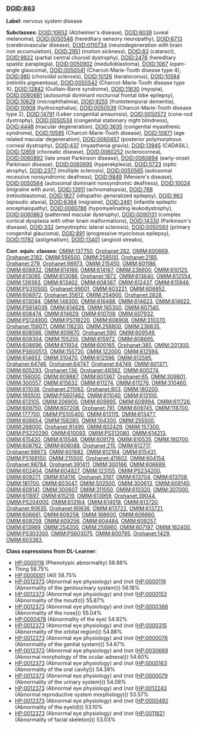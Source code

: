 
### [DOID:863](http://purl.obolibrary.org/obo/DOID_863)
**Label:** nervous system disease

**Subclasses:** [DOID:10652](http://purl.obolibrary.org/obo/DOID_10652) (Alzheimer's disease), [DOID:6039](http://purl.obolibrary.org/obo/DOID_6039) (uveal melanoma), [DOID:0050548](http://purl.obolibrary.org/obo/DOID_0050548) (hereditary sensory neuropathy), [DOID:6713](http://purl.obolibrary.org/obo/DOID_6713) (cerebrovascular disease), [DOID:0110734](http://purl.obolibrary.org/obo/DOID_0110734) (neurodegeneration with brain iron accumulation), [DOID:2951](http://purl.obolibrary.org/obo/DOID_2951) (motion sickness), [DOID:83](http://purl.obolibrary.org/obo/DOID_83) (cataract), [DOID:9822](http://purl.obolibrary.org/obo/DOID_9822) (partial central choroid dystrophy), [DOID:2476](http://purl.obolibrary.org/obo/DOID_2476) (hereditary spastic paraplegia), [DOID:0050902](http://purl.obolibrary.org/obo/DOID_0050902) (medulloblastoma), [DOID:1067](http://purl.obolibrary.org/obo/DOID_1067) (open-angle glaucoma), [DOID:0050541](http://purl.obolibrary.org/obo/DOID_0050541) (Charcot-Marie-Tooth disease type 4), [DOID:980](http://purl.obolibrary.org/obo/DOID_980) (choroidal sclerosis), [DOID:10126](http://purl.obolibrary.org/obo/DOID_10126) (keratoconus), [DOID:10584](http://purl.obolibrary.org/obo/DOID_10584) (retinitis pigmentosa), [DOID:0050542](http://purl.obolibrary.org/obo/DOID_0050542) (Charcot-Marie-Tooth disease type X), [DOID:12842](http://purl.obolibrary.org/obo/DOID_12842) (Guillain-Barre syndrome), [DOID:11830](http://purl.obolibrary.org/obo/DOID_11830) (myopia), [DOID:0060681](http://purl.obolibrary.org/obo/DOID_0060681) (autosomal dominant nocturnal frontal lobe epilepsy), [DOID:10629](http://purl.obolibrary.org/obo/DOID_10629) (microphthalmia), [DOID:9255](http://purl.obolibrary.org/obo/DOID_9255) (frontotemporal dementia), [DOID:10908](http://purl.obolibrary.org/obo/DOID_10908) (hydrocephalus), [DOID:0050539](http://purl.obolibrary.org/obo/DOID_0050539) (Charcot-Marie-Tooth disease type 2), [DOID:14791](http://purl.obolibrary.org/obo/DOID_14791) (Leber congenital amaurosis), [DOID:0050572](http://purl.obolibrary.org/obo/DOID_0050572) (cone-rod dystrophy), [DOID:0050534](http://purl.obolibrary.org/obo/DOID_0050534) (congenital stationary night blindness), [DOID:4448](http://purl.obolibrary.org/obo/DOID_4448) (macular degeneration), [DOID:3635](http://purl.obolibrary.org/obo/DOID_3635) (congenital myasthenic syndrome), [DOID:10595](http://purl.obolibrary.org/obo/DOID_10595) (Charcot-Marie-Tooth disease), [DOID:10871](http://purl.obolibrary.org/obo/DOID_10871) (age related macular degeneration), [DOID:0060457](http://purl.obolibrary.org/obo/DOID_0060457) (posterior polymorphous corneal dystrophy), [DOID:437](http://purl.obolibrary.org/obo/DOID_437) (myasthenia gravis), [DOID:13945](http://purl.obolibrary.org/obo/DOID_13945) (CADASIL), [DOID:12859](http://purl.obolibrary.org/obo/DOID_12859) (choreatic disease), [DOID:0060252](http://purl.obolibrary.org/obo/DOID_0060252) (sclerocornea), [DOID:0060892](http://purl.obolibrary.org/obo/DOID_0060892) (late onset Parkinson disease), [DOID:0060894](http://purl.obolibrary.org/obo/DOID_0060894) (early-onset Parkinson disease), [DOID:0060695](http://purl.obolibrary.org/obo/DOID_0060695) (hyperekplexia), [DOID:5723](http://purl.obolibrary.org/obo/DOID_5723) (optic atrophy), [DOID:2377](http://purl.obolibrary.org/obo/DOID_2377) (multiple sclerosis), [DOID:0050565](http://purl.obolibrary.org/obo/DOID_0050565) (autosomal recessive nonsyndromic deafness), [DOID:9849](http://purl.obolibrary.org/obo/DOID_9849) (Meniere's disease), [DOID:0050564](http://purl.obolibrary.org/obo/DOID_0050564) (autosomal dominant nonsyndromic deafness), [DOID:10024](http://purl.obolibrary.org/obo/DOID_10024) (migraine with aura), [DOID:13911](http://purl.obolibrary.org/obo/DOID_13911) (achromatopsia), [DOID:768](http://purl.obolibrary.org/obo/DOID_768) (retinoblastoma), [DOID:1827](http://purl.obolibrary.org/obo/DOID_1827) (idiopathic generalized epilepsy), [DOID:963](http://purl.obolibrary.org/obo/DOID_963) (episodic ataxia), [DOID:6364](http://purl.obolibrary.org/obo/DOID_6364) (migraine), [DOID:2481](http://purl.obolibrary.org/obo/DOID_2481) (infantile epileptic encephalopathy), [DOID:0060786](http://purl.obolibrary.org/obo/DOID_0060786) (hypomyelinating leukodystrophy), [DOID:0060863](http://purl.obolibrary.org/obo/DOID_0060863) (patterned macular dystrophy), [DOID:0090131](http://purl.obolibrary.org/obo/DOID_0090131) (complex cortical dysplasia with other brain malformations), [DOID:14330](http://purl.obolibrary.org/obo/DOID_14330) (Parkinson's disease), [DOID:332](http://purl.obolibrary.org/obo/DOID_332) (amyotrophic lateral sclerosis), [DOID:0050593](http://purl.obolibrary.org/obo/DOID_0050593) (primary congenital glaucoma), [DOID:891](http://purl.obolibrary.org/obo/DOID_891) (progressive myoclonus epilepsy), [DOID:11782](http://purl.obolibrary.org/obo/DOID_11782) (astigmatism), [DOID:13401](http://purl.obolibrary.org/obo/DOID_13401) (angioid streaks), 

**Corr. equiv. classes:** [OMIM:137750](http://purl.obolibrary.org/obo/OMIM_137750), [Orphanet:282](http://www.orpha.net/ORDO/Orphanet_282), [OMIM:600669](http://purl.obolibrary.org/obo/OMIM_600669), [Orphanet:2182](http://www.orpha.net/ORDO/Orphanet_2182), [OMIM:556500](http://purl.obolibrary.org/obo/OMIM_556500), [OMIM:258500](http://purl.obolibrary.org/obo/OMIM_258500), [Orphanet:2185](http://www.orpha.net/ORDO/Orphanet_2185), [Orphanet:279](http://www.orpha.net/ORDO/Orphanet_279), [Orphanet:98973](http://www.orpha.net/ORDO/Orphanet_98973), [OMIM:215450](http://purl.obolibrary.org/obo/OMIM_215450), [OMIM:601186](http://purl.obolibrary.org/obo/OMIM_601186), [OMIM:608932](http://purl.obolibrary.org/obo/OMIM_608932), [OMIM:614166](http://purl.obolibrary.org/obo/OMIM_614166), [OMIM:614167](http://purl.obolibrary.org/obo/OMIM_614167), [OMIM:236600](http://purl.obolibrary.org/obo/OMIM_236600), [OMIM:610125](http://purl.obolibrary.org/obo/OMIM_610125), [OMIM:613085](http://purl.obolibrary.org/obo/OMIM_613085), [OMIM:613086](http://purl.obolibrary.org/obo/OMIM_613086), [Orphanet:1872](http://www.orpha.net/ORDO/Orphanet_1872), [OMIM:613640](http://purl.obolibrary.org/obo/OMIM_613640), [OMIM:612554](http://purl.obolibrary.org/obo/OMIM_612554), [OMIM:139393](http://purl.obolibrary.org/obo/OMIM_139393), [OMIM:613402](http://purl.obolibrary.org/obo/OMIM_613402), [OMIM:608367](http://purl.obolibrary.org/obo/OMIM_608367), [OMIM:612437](http://purl.obolibrary.org/obo/OMIM_612437), [OMIM:615946](http://purl.obolibrary.org/obo/OMIM_615946), [OMIM:PS310500](http://purl.obolibrary.org/obo/OMIM_PS310500), [Orphanet:99001](http://www.orpha.net/ORDO/Orphanet_99001), [OMIM:603221](http://purl.obolibrary.org/obo/OMIM_603221), [OMIM:606852](http://purl.obolibrary.org/obo/OMIM_606852), [OMIM:606972](http://purl.obolibrary.org/obo/OMIM_606972), [Orphanet:35612](http://www.orpha.net/ORDO/Orphanet_35612), [OMIM:254900](http://purl.obolibrary.org/obo/OMIM_254900), [Orphanet:2828](http://www.orpha.net/ORDO/Orphanet_2828), [OMIM:613094](http://purl.obolibrary.org/obo/OMIM_613094), [OMIM:148300](http://purl.obolibrary.org/obo/OMIM_148300), [OMIM:616488](http://purl.obolibrary.org/obo/OMIM_616488), [OMIM:614623](http://purl.obolibrary.org/obo/OMIM_614623), [OMIM:614622](http://purl.obolibrary.org/obo/OMIM_614622), [OMIM:PS614039](http://purl.obolibrary.org/obo/OMIM_PS614039), [OMIM:614628](http://purl.obolibrary.org/obo/OMIM_614628), [OMIM:165300](http://purl.obolibrary.org/obo/OMIM_165300), [OMIM:607140](http://purl.obolibrary.org/obo/OMIM_607140), [OMIM:608474](http://purl.obolibrary.org/obo/OMIM_608474), [OMIM:614629](http://purl.obolibrary.org/obo/OMIM_614629), [OMIM:610708](http://purl.obolibrary.org/obo/OMIM_610708), [OMIM:607932](http://purl.obolibrary.org/obo/OMIM_607932), [OMIM:PS124900](http://purl.obolibrary.org/obo/OMIM_PS124900), [OMIM:PS118220](http://purl.obolibrary.org/obo/OMIM_PS118220), [OMIM:608908](http://purl.obolibrary.org/obo/OMIM_608908), [OMIM:310370](http://purl.obolibrary.org/obo/OMIM_310370), [Orphanet:156071](http://www.orpha.net/ORDO/Orphanet_156071), [OMIM:118230](http://purl.obolibrary.org/obo/OMIM_118230), [OMIM:256800](http://purl.obolibrary.org/obo/OMIM_256800), [OMIM:236635](http://purl.obolibrary.org/obo/OMIM_236635), [OMIM:608586](http://purl.obolibrary.org/obo/OMIM_608586), [OMIM:609670](http://purl.obolibrary.org/obo/OMIM_609670), [Orphanet:590](http://www.orpha.net/ORDO/Orphanet_590), [OMIM:609549](http://purl.obolibrary.org/obo/OMIM_609549), [OMIM:609304](http://purl.obolibrary.org/obo/OMIM_609304), [OMIM:155255](http://purl.obolibrary.org/obo/OMIM_155255), [OMIM:615972](http://purl.obolibrary.org/obo/OMIM_615972), [OMIM:608695](http://purl.obolibrary.org/obo/OMIM_608695), [OMIM:608696](http://purl.obolibrary.org/obo/OMIM_608696), [OMIM:611934](http://purl.obolibrary.org/obo/OMIM_611934), [OMIM:600165](http://purl.obolibrary.org/obo/OMIM_600165), [Orphanet:385](http://www.orpha.net/ORDO/Orphanet_385), [OMIM:201300](http://purl.obolibrary.org/obo/OMIM_201300), [OMIM:PS600513](http://purl.obolibrary.org/obo/OMIM_PS600513), [OMIM:155720](http://purl.obolibrary.org/obo/OMIM_155720), [OMIM:122000](http://purl.obolibrary.org/obo/OMIM_122000), [OMIM:612594](http://purl.obolibrary.org/obo/OMIM_612594), [OMIM:614653](http://purl.obolibrary.org/obo/OMIM_614653), [OMIM:310470](http://purl.obolibrary.org/obo/OMIM_310470), [OMIM:612596](http://purl.obolibrary.org/obo/OMIM_612596), [OMIM:612595](http://purl.obolibrary.org/obo/OMIM_612595), [Orphanet:64746](http://www.orpha.net/ORDO/Orphanet_64746), [Orphanet:64747](http://www.orpha.net/ORDO/Orphanet_64747), [Orphanet:64749](http://www.orpha.net/ORDO/Orphanet_64749), [OMIM:601371](http://purl.obolibrary.org/obo/OMIM_601371), [OMIM:605293](http://purl.obolibrary.org/obo/OMIM_605293), [Orphanet:136](http://www.orpha.net/ORDO/Orphanet_136), [Orphanet:49382](http://www.orpha.net/ORDO/Orphanet_49382), [OMIM:600274](http://purl.obolibrary.org/obo/OMIM_600274), [OMIM:156000](http://purl.obolibrary.org/obo/OMIM_156000), [OMIM:609887](http://purl.obolibrary.org/obo/OMIM_609887), [OMIM:601367](http://purl.obolibrary.org/obo/OMIM_601367), [Orphanet:65](http://www.orpha.net/ORDO/Orphanet_65), [OMIM:309801](http://purl.obolibrary.org/obo/OMIM_309801), [OMIM:300557](http://purl.obolibrary.org/obo/OMIM_300557), [OMIM:615632](http://purl.obolibrary.org/obo/OMIM_615632), [OMIM:611274](http://purl.obolibrary.org/obo/OMIM_611274), [OMIM:611276](http://purl.obolibrary.org/obo/OMIM_611276), [OMIM:310460](http://purl.obolibrary.org/obo/OMIM_310460), [OMIM:611038](http://purl.obolibrary.org/obo/OMIM_611038), [Orphanet:211062](http://www.orpha.net/ORDO/Orphanet_211062), [Orphanet:803](http://www.orpha.net/ORDO/Orphanet_803), [OMIM:180200](http://purl.obolibrary.org/obo/OMIM_180200), [OMIM:165500](http://purl.obolibrary.org/obo/OMIM_165500), [OMIM:PS601462](http://purl.obolibrary.org/obo/OMIM_PS601462), [OMIM:611040](http://purl.obolibrary.org/obo/OMIM_611040), [OMIM:613100](http://purl.obolibrary.org/obo/OMIM_613100), [OMIM:613105](http://purl.obolibrary.org/obo/OMIM_613105), [OMIM:206900](http://purl.obolibrary.org/obo/OMIM_206900), [OMIM:609995](http://purl.obolibrary.org/obo/OMIM_609995), [OMIM:609994](http://purl.obolibrary.org/obo/OMIM_609994), [OMIM:611726](http://purl.obolibrary.org/obo/OMIM_611726), [OMIM:609750](http://purl.obolibrary.org/obo/OMIM_609750), [OMIM:607208](http://purl.obolibrary.org/obo/OMIM_607208), [Orphanet:791](http://www.orpha.net/ORDO/Orphanet_791), [OMIM:609745](http://purl.obolibrary.org/obo/OMIM_609745), [OMIM:118700](http://purl.obolibrary.org/obo/OMIM_118700), [OMIM:177700](http://purl.obolibrary.org/obo/OMIM_177700), [OMIM:PS105400](http://purl.obolibrary.org/obo/OMIM_PS105400), [OMIM:613115](http://purl.obolibrary.org/obo/OMIM_613115), [OMIM:613477](http://purl.obolibrary.org/obo/OMIM_613477), [OMIM:608654](http://purl.obolibrary.org/obo/OMIM_608654), [OMIM:158280](http://purl.obolibrary.org/obo/OMIM_158280), [OMIM:104300](http://purl.obolibrary.org/obo/OMIM_104300), [OMIM:255500](http://purl.obolibrary.org/obo/OMIM_255500), [OMIM:268000](http://purl.obolibrary.org/obo/OMIM_268000), [Orphanet:91490](http://www.orpha.net/ORDO/Orphanet_91490), [OMIM:602429](http://purl.obolibrary.org/obo/OMIM_602429), [OMIM:157300](http://purl.obolibrary.org/obo/OMIM_157300), [OMIM:PS220290](http://purl.obolibrary.org/obo/OMIM_PS220290), [OMIM:610093](http://purl.obolibrary.org/obo/OMIM_610093), [OMIM:PS312080](http://purl.obolibrary.org/obo/OMIM_PS312080), [OMIM:614213](http://purl.obolibrary.org/obo/OMIM_614213), [OMIM:615420](http://purl.obolibrary.org/obo/OMIM_615420), [OMIM:615548](http://purl.obolibrary.org/obo/OMIM_615548), [OMIM:609179](http://purl.obolibrary.org/obo/OMIM_609179), [OMIM:610535](http://purl.obolibrary.org/obo/OMIM_610535), [OMIM:160700](http://purl.obolibrary.org/obo/OMIM_160700), [OMIM:608762](http://purl.obolibrary.org/obo/OMIM_608762), [OMIM:608088](http://purl.obolibrary.org/obo/OMIM_608088), [Orphanet:215](http://www.orpha.net/ORDO/Orphanet_215), [OMIM:612717](http://purl.obolibrary.org/obo/OMIM_612717), [Orphanet:98673](http://www.orpha.net/ORDO/Orphanet_98673), [OMIM:601682](http://purl.obolibrary.org/obo/OMIM_601682), [OMIM:612164](http://purl.obolibrary.org/obo/OMIM_612164), [OMIM:615431](http://purl.obolibrary.org/obo/OMIM_615431), [OMIM:PS169150](http://purl.obolibrary.org/obo/OMIM_PS169150), [OMIM:215500](http://purl.obolibrary.org/obo/OMIM_215500), [Orphanet:411602](http://www.orpha.net/ORDO/Orphanet_411602), [OMIM:604154](http://purl.obolibrary.org/obo/OMIM_604154), [Orphanet:98784](http://www.orpha.net/ORDO/Orphanet_98784), [Orphanet:391411](http://www.orpha.net/ORDO/Orphanet_391411), [OMIM:300166](http://purl.obolibrary.org/obo/OMIM_300166), [OMIM:606689](http://purl.obolibrary.org/obo/OMIM_606689), [OMIM:602404](http://purl.obolibrary.org/obo/OMIM_602404), [OMIM:604827](http://purl.obolibrary.org/obo/OMIM_604827), [OMIM:123155](http://purl.obolibrary.org/obo/OMIM_123155), [OMIM:PS234200](http://purl.obolibrary.org/obo/OMIM_PS234200), [OMIM:609271](http://purl.obolibrary.org/obo/OMIM_609271), [OMIM:614116](http://purl.obolibrary.org/obo/OMIM_614116), [Orphanet:3197](http://www.orpha.net/ORDO/Orphanet_3197), [OMIM:613704](http://purl.obolibrary.org/obo/OMIM_613704), [OMIM:613708](http://purl.obolibrary.org/obo/OMIM_613708), [OMIM:181700](http://purl.obolibrary.org/obo/OMIM_181700), [OMIM:603047](http://purl.obolibrary.org/obo/OMIM_603047), [OMIM:502500](http://purl.obolibrary.org/obo/OMIM_502500), [OMIM:300613](http://purl.obolibrary.org/obo/OMIM_300613), [OMIM:609140](http://purl.obolibrary.org/obo/OMIM_609140), [OMIM:609141](http://purl.obolibrary.org/obo/OMIM_609141), [OMIM:300607](http://purl.obolibrary.org/obo/OMIM_300607), [OMIM:311050](http://purl.obolibrary.org/obo/OMIM_311050), [OMIM:610320](http://purl.obolibrary.org/obo/OMIM_610320), [OMIM:307000](http://purl.obolibrary.org/obo/OMIM_307000), [OMIM:611897](http://purl.obolibrary.org/obo/OMIM_611897), [OMIM:615219](http://purl.obolibrary.org/obo/OMIM_615219), [OMIM:613959](http://purl.obolibrary.org/obo/OMIM_613959), [Orphanet:39044](http://www.orpha.net/ORDO/Orphanet_39044), [OMIM:PS204000](http://purl.obolibrary.org/obo/OMIM_PS204000), [OMIM:613164](http://purl.obolibrary.org/obo/OMIM_613164), [OMIM:614018](http://purl.obolibrary.org/obo/OMIM_614018), [OMIM:613720](http://purl.obolibrary.org/obo/OMIM_613720), [Orphanet:90635](http://www.orpha.net/ORDO/Orphanet_90635), [Orphanet:90636](http://www.orpha.net/ORDO/Orphanet_90636), [OMIM:613722](http://purl.obolibrary.org/obo/OMIM_613722), [OMIM:613721](http://purl.obolibrary.org/obo/OMIM_613721), [OMIM:606661](http://purl.obolibrary.org/obo/OMIM_606661), [OMIM:609258](http://purl.obolibrary.org/obo/OMIM_609258), [OMIM:168600](http://purl.obolibrary.org/obo/OMIM_168600), [OMIM:606660](http://purl.obolibrary.org/obo/OMIM_606660), [OMIM:609259](http://purl.obolibrary.org/obo/OMIM_609259), [OMIM:609256](http://purl.obolibrary.org/obo/OMIM_609256), [OMIM:604484](http://purl.obolibrary.org/obo/OMIM_604484), [OMIM:609257](http://purl.obolibrary.org/obo/OMIM_609257), [OMIM:613969](http://purl.obolibrary.org/obo/OMIM_613969), [OMIM:254200](http://purl.obolibrary.org/obo/OMIM_254200), [OMIM:256860](http://purl.obolibrary.org/obo/OMIM_256860), [OMIM:607197](http://purl.obolibrary.org/obo/OMIM_607197), [OMIM:162400](http://purl.obolibrary.org/obo/OMIM_162400), [OMIM:PS303350](http://purl.obolibrary.org/obo/OMIM_PS303350), [OMIM:PS603075](http://purl.obolibrary.org/obo/OMIM_PS603075), [OMIM:600795](http://purl.obolibrary.org/obo/OMIM_600795), [Orphanet:1429](http://www.orpha.net/ORDO/Orphanet_1429), [OMIM:603383](http://purl.obolibrary.org/obo/OMIM_603383), 

**Class expressions from DL-Learner:**

- [HP:0000118](http://purl.obolibrary.org/obo/HP_0000118) (Phenotypic abnormality) 58.88%
- Thing 58.75%
- [HP:0000001](http://purl.obolibrary.org/obo/HP_0000001) (All) 58.75%
- [HP:0012373](http://purl.obolibrary.org/obo/HP_0012373) (Abnormal eye physiology) and (not ([HP:0000119](http://purl.obolibrary.org/obo/HP_0000119) (Abnormality of the genitourinary system))) 56.18%
- [HP:0012373](http://purl.obolibrary.org/obo/HP_0012373) (Abnormal eye physiology) and (not ([HP:0000153](http://purl.obolibrary.org/obo/HP_0000153) (Abnormality of the mouth))) 55.87%
- [HP:0012373](http://purl.obolibrary.org/obo/HP_0012373) (Abnormal eye physiology) and (not ([HP:0000366](http://purl.obolibrary.org/obo/HP_0000366) (Abnormality of the nose))) 55.04%
- [HP:0000478](http://purl.obolibrary.org/obo/HP_0000478) (Abnormality of the eye) 54.92%
- [HP:0012373](http://purl.obolibrary.org/obo/HP_0012373) (Abnormal eye physiology) and (not ([HP:0000315](http://purl.obolibrary.org/obo/HP_0000315) (Abnormality of the orbital region))) 54.88%
- [HP:0012373](http://purl.obolibrary.org/obo/HP_0012373) (Abnormal eye physiology) and (not ([HP:0000078](http://purl.obolibrary.org/obo/HP_0000078) (Abnormality of the genital system))) 54.67%
- [HP:0012373](http://purl.obolibrary.org/obo/HP_0012373) (Abnormal eye physiology) and (not ([HP:0030669](http://purl.obolibrary.org/obo/HP_0030669) (Abnormal morphology of the ocular adnexa))) 54.60%
- [HP:0012373](http://purl.obolibrary.org/obo/HP_0012373) (Abnormal eye physiology) and (not ([HP:0000163](http://purl.obolibrary.org/obo/HP_0000163) (Abnormality of the oral cavity))) 54.39%
- [HP:0012373](http://purl.obolibrary.org/obo/HP_0012373) (Abnormal eye physiology) and (not ([HP:0000079](http://purl.obolibrary.org/obo/HP_0000079) (Abnormality of the urinary system))) 54.08%
- [HP:0012373](http://purl.obolibrary.org/obo/HP_0012373) (Abnormal eye physiology) and (not ([HP:0012243](http://purl.obolibrary.org/obo/HP_0012243) (Abnormal reproductive system morphology))) 53.57%
- [HP:0012373](http://purl.obolibrary.org/obo/HP_0012373) (Abnormal eye physiology) and (not ([HP:0000492](http://purl.obolibrary.org/obo/HP_0000492) (Abnormality of the eyelid))) 53.10%
- [HP:0012373](http://purl.obolibrary.org/obo/HP_0012373) (Abnormal eye physiology) and (not ([HP:0011821](http://purl.obolibrary.org/obo/HP_0011821) (Abnormality of facial skeleton))) 53.03%


